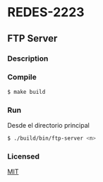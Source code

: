 # REDES-2223

## FTP Server

### Description

### Compile

```bash
$ make build
```

### Run

Desde el directorio principal

```bash
$ ./build/bin/ftp-server <n>
```

### Licensed

[MIT](LICENSE)
